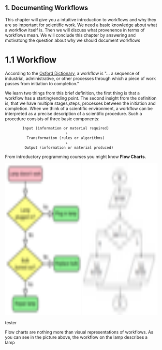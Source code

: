## 1. Documenting Workflows

This chapter will give you a intuitive introduction to workflows and why
they are so important for scientific work. We need a basic knowledge about what
a workflow itself is. Then we will discuss what provenence in terms of workflows mean.
We will conclude this chapter by answering and motivatong the question about
why we should document workflows

# 1.1 Workflow
According to the [Oxford Dictionary](https://www.lexico.com/definition/workflow), a
workflow is "... a sequence of industrial, administrative, or other processes through
which a piece of work passes from initiation to completion."

We learn two things from this brief definition, the first thing is that a workflow
has a starting/ending point. The second insight from the definition is, that we
have multiple stages,steps, processes between the initiation and completion. When we
think of a scientific environment, a workflow can be interpreted as a precise
description of a scientific procedure.
Such a procedure consists of three basic components:

            Input (information or material required)
                                ↓
              Transformation (rules or algorithms)
                                ↓
             Output (information or material produced)

From introductory programming courses you might know **Flow Charts**.
<p float="left">
  <img src="./Pictures/FlowChart1.png" width="250" height="500" />
  <img src="./Pictures/FlowChart2.png" width="250" height="500"/>
</p>
tester


Flow charts are nothing more than visual representations of workflows. As you can see
in the picture above, the workflow on the lamp describes a lamp

